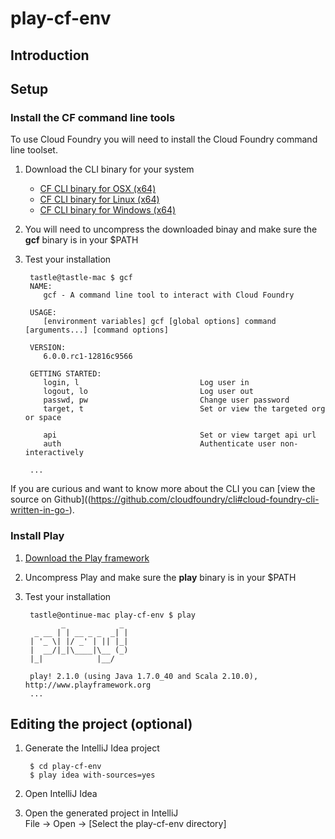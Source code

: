 # play-cf-env

## Introduction

## Setup

### Install the CF command line tools

To use Cloud Foundry you will need to install the Cloud Foundry command line toolset.

1. Download the CLI binary for your system

    * [CF CLI binary for OSX (x64)](http://go-cli.s3.amazonaws.com/gcf-darwin-amd64.tgz)   
    * [CF CLI binary for Linux (x64)](http://go-cli.s3.amazonaws.com/gcf-linux-amd64.tgz)
    * [CF CLI binary for Windows (x64)](http://go-cli.s3.amazonaws.com/gcf-windows-amd64.zip)

2. You will need to uncompress the downloaded binay and make sure the **gcf** binary is in your $PATH
3. Test your installation


		tastle@tastle-mac $ gcf
		NAME:
		   gcf - A command line tool to interact with Cloud Foundry
		
		USAGE:
		   [environment variables] gcf [global options] command [arguments...] [command options]
		
		VERSION:
		   6.0.0.rc1-12816c9566
		
		GETTING STARTED:
		   login, l                           Log user in
		   logout, lo                         Log user out
		   passwd, pw                         Change user password
		   target, t                          Set or view the targeted org or space
		
		   api                                Set or view target api url
		   auth                               Authenticate user non-interactively
		
	    ...


If you are curious and want to know more about the CLI you can [view the source on Github]((https://github.com/cloudfoundry/cli#cloud-foundry-cli-written-in-go-).


### Install Play

1. [Download the Play framework](http://www.playframework.com/download)
2. Uncompress Play and make sure the **play** binary is in your $PATH
3. Test your installation

		tastle@ontinue-mac play-cf-env $ play
		       _            _
		 _ __ | | __ _ _  _| |
		| '_ \| |/ _' | || |_|
		|  __/|_|\____|\__ (_)
		|_|            |__/
		
		play! 2.1.0 (using Java 1.7.0_40 and Scala 2.10.0), http://www.playframework.org
		...


## Editing the project (optional)

1. Generate the IntelliJ Idea project 

	    $ cd play-cf-env
	    $ play idea with-sources=yes

2. Open IntelliJ Idea
3. Open the generated project in IntelliJ <br>
   File -> Open -> [Select the play-cf-env directory]
   
   
   


